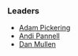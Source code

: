 ### Leaders

* [Adam Pickering](mailto:adam.pickering@owasp.org)
* [Andi Pannell](mailto:andrew.pannell@owasp.org)
* [Dan Mullen](mailto:dan.mullen@owasp.org)


